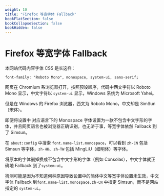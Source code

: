 ```yaml
---
weight: 10
title: "Firefox 等宽字体 Fallback"
bookFlatSection: false
bookCollapseSection: false
bookHidden: false
---
```


# Firefox 等宽字体 Fallback

本网站代码内容字体 CSS 是长这样：

```
font-family: "Roboto Mono", monospace, system-ui, sans-serif;
```

网页在 Chromium 系浏览器打开，按照预设顺序，代码中西文字符以 Roboto Mono 显示，中文字符以 `system-ui` 显示，Windows 系统为 Microsoft Yahei。

但是在 Windows 的 Firefox 浏览器，西文为 Roboto Mono，中文却是 SimSun（宋体）。

即便将设置中 对应语言下的 Monospace 字体设置为一款不包含中文字形的字体，并且网页语言也被浏览器正确识别，也无济于事，等宽字体依然 Fallback 到了 Simsun。

在 `about:config` 中搜索 `font.name-list.monospace`，可以看到 `zh-CN` 包括 Simsun 等字体，`zh-HK`、`zh-TW` 包括 MingLiU（细明体）等字体。

将原本的字体删掉换成不包含中文字形的字体（例如 Consolas），中文字体就正确地 Fallback 到了`system-ui`。

猜测可能是因为不知道何种原因导致设置中的简体中文等宽字体设置未生效，中文字体 Fallback 到`font.name-list.monospace.zh-CN` 中指定 Simsun，而不是网站指定的 `system-ui`。
